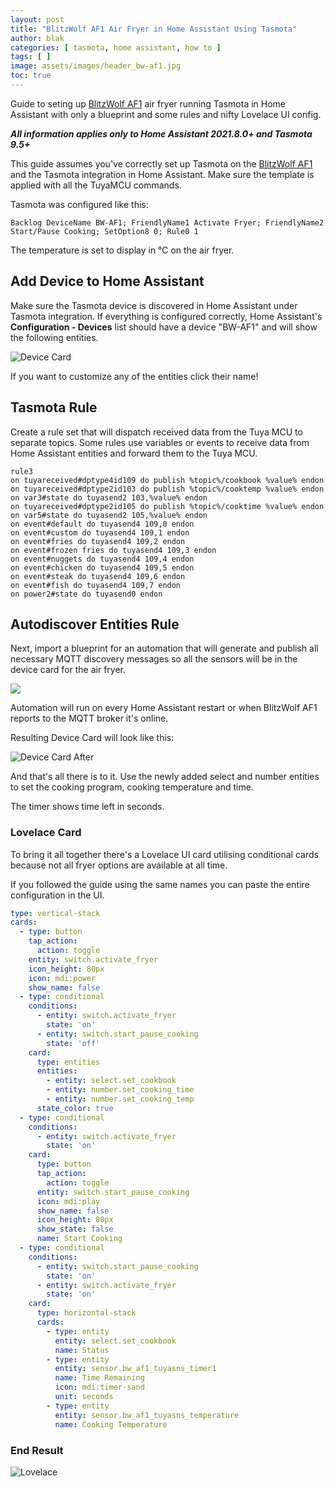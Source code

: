 ```yaml
---
layout: post
title: "BlitzWolf AF1 Air Fryer in Home Assistant Using Tasmota"
author: blak
categories: [ tasmota, home assistant, how to ]
tags: [ ]
image: assets/images/header_bw-af1.jpg
toc: true
---
```


Guide to seting up [BlitzWolf AF1](https://templates.blakadder.com/blitzwolf_AF1.html) air fryer running Tasmota in Home Assistant with only a blueprint and some rules and nifty Lovelace UI config.

***All information applies only to Home Assistant 2021.8.0+ and Tasmota 9.5+***

This guide assumes you've correctly set up Tasmota on the [BlitzWolf AF1](https://templates.blakadder.com/blitzwolf_AF1.html) and the Tasmota integration in Home Assistant. Make sure the template is applied with all the TuyaMCU commands.

Tasmota was configured like this:

```console
Backlog DeviceName BW-AF1; FriendlyName1 Activate Fryer; FriendlyName2 Start/Pause Cooking; SetOption8 0; Rule0 1
```

The temperature is set to display in °C on the air fryer.

## Add Device to Home Assistant
Make sure the Tasmota device is discovered in Home Assistant under Tasmota integration. If everything is configured correctly, Home Assistant's **Configuration - Devices** list should have a device "BW-AF1" and will show the following entities.

![Device Card](/assets/images/airfryer/device_card_before.jpg)

If you want to customize any of the entities click their name!

## Tasmota Rule
Create a rule set that will dispatch received data from the Tuya MCU to separate topics. Some rules use variables or events to receive data from Home Assistant entities and forward them to the Tuya MCU.

```console
rule3 
on tuyareceived#dptype4id109 do publish %topic%/cookbook %value% endon 
on tuyareceived#dptype2id103 do publish %topic%/cooktemp %value% endon 
on var3#state do tuyasend2 103,%value% endon 
on tuyareceived#dptype2id105 do publish %topic%/cooktime %value% endon 
on var5#state do tuyasend2 105,%value% endon 
on event#default do tuyasend4 109,0 endon
on event#custom do tuyasend4 109,1 endon
on event#fries do tuyasend4 109,2 endon
on event#frozen fries do tuyasend4 109,3 endon
on event#nuggets do tuyasend4 109,4 endon
on event#chicken do tuyasend4 109,5 endon
on event#steak do tuyasend4 109,6 endon
on event#fish do tuyasend4 109,7 endon
on power2#state do tuyasend0 endon
```

## Autodiscover Entities Rule

Next, import a blueprint for an automation that will generate and publish all necessary MQTT discovery messages so all the sensors will be in the device card for the air fryer.

<a href="https://my.home-assistant.io/redirect/blueprint_import/?blueprint_url=https://github.com/tasmota/blueprints/blob/main/discovery-blitzwolf-af1.yaml" title="Import BlitzWolf AF1 Discovery "><img loading="lazy" src="/assets/blueprint_import.svg"></a>

Automation will run on every Home Assistant restart or when BlitzWolf AF1 reports to the MQTT broker it's online.

Resulting Device Card will look like this:

![Device Card After](/assets/images/airfryer/device_card_after.jpg)

And that's all there is to it. Use the newly added select and number entities to set the cooking program, cooking temperature and time. 

The timer shows time left in seconds.

### Lovelace Card

To bring it all together there's a Lovelace UI card utilising conditional cards because not all fryer options are available at all time.

If you followed the guide using the same names you can paste the entire configuration in the UI.

```yaml
type: vertical-stack
cards:
  - type: button
    tap_action:
      action: toggle
    entity: switch.activate_fryer
    icon_height: 80px
    icon: mdi:power
    show_name: false
  - type: conditional
    conditions:
      - entity: switch.activate_fryer
        state: 'on'
      - entity: switch.start_pause_cooking
        state: 'off'
    card:
      type: entities
      entities:
        - entity: select.set_cookbook
        - entity: number.set_cooking_time
        - entity: number.set_cooking_temp
      state_color: true
  - type: conditional
    conditions:
      - entity: switch.activate_fryer
        state: 'on'
    card:
      type: button
      tap_action:
        action: toggle
      entity: switch.start_pause_cooking
      icon: mdi:play
      show_name: false
      icon_height: 80px
      show_state: false
      name: Start Cooking
  - type: conditional
    conditions:
      - entity: switch.start_pause_cooking
        state: 'on'
      - entity: switch.activate_fryer
        state: 'on'
    card:
      type: horizontal-stack
      cards:
        - type: entity
          entity: select.set_cookbook
          name: Status
        - type: entity
          entity: sensor.bw_af1_tuyasns_timer1
          name: Time Remaining
          icon: mdi:timer-sand
          unit: seconds
        - type: entity
          entity: sensor.bw_af1_tuyasns_temperature
          name: Cooking Temperature
```

### End Result
![Lovelace ](/assets/images/airfryer/lovelace.jpg)
